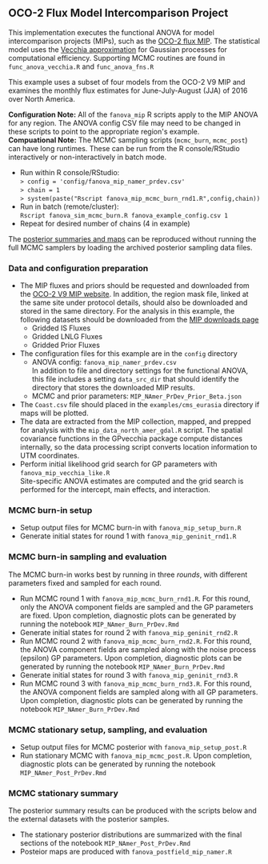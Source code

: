 ## OCO-2 Flux Model Intercomparison Project

This implementation executes the functional ANOVA for model intercomparison projects (MIPs), such as the [OCO-2 flux MIP](https://gml.noaa.gov/ccgg/OCO2_v9mip/). The statistical model uses the [Vecchia approximation](https://doi.org/10.1214/19-STS755) for Gaussian processes for computational efficiency. Supporting MCMC routines are found in `func_anova_vecchia.R` and `func_anova_fns.R`

This example uses a subset of four models from the OCO-2 V9 MIP and examines the monthly flux estimates for June-July-August (JJA) of 2016 over North America.

**Configuration Note:** All of the `fanova_mip` R scripts apply to the MIP ANOVA for any region. The ANOVA config CSV file may need to be changed in these scripts to point to the appropriate region's example.  
**Compuational Note:** The MCMC sampling scripts (`mcmc_burn`, `mcmc_post`) can have long runtimes. These can be run from the R console/RStudio interactively or non-interactively in batch mode. 

* Run within R console/RStudio:  
`> config = 'config/fanova_mip_namer_prdev.csv'`  
`> chain = 1`  
`> system(paste("Rscript fanova_mip_mcmc_burn_rnd1.R",config,chain))`
* Run in batch (remote/cluster):  
`Rscript fanova_sim_mcmc_burn.R fanova_example_config.csv 1`
* Repeat for desired number of chains (4 in example)

The [posterior summaries and maps](#mcmc-stationary-summary) can be reproduced without running the full MCMC samplers by loading the archived posterior sampling data files.

### Data and configuration preparation

* The MIP fluxes and priors should be requested and downloaded from the [OCO-2 V9 MIP website](https://gml.noaa.gov/ccgg/OCO2_v9mip/). In addition, the region mask file, linked at the same site under protocol details, should also be downloaded and stored in the same directory. For the analysis in this example, the following datasets should be downloaded from the [MIP downloads page](https://gml.noaa.gov/ccgg/OCO2_v9mip/download.php)
    - Gridded IS Fluxes
    - Gridded LNLG Fluxes
    - Gridded Prior Fluxes
* The configuration files for this example are in the `config` directory
    - ANOVA config: `fanova_mip_namer_prdev.csv`  
In addition to file and directory settings for the functional ANOVA, this file includes a setting `data_src_dir` that should identify the directory that stores the downloaded MIP results.
    - MCMC and prior parameters: `MIP_NAmer_PrDev_Prior_Beta.json`
* The `Coast.csv` file should placed in the `examples/cms_eurasia` directory if maps will be plotted.
* The data are extracted from the MIP collection, mapped, and prepped for analysis with the `mip_data_north_amer_gdal.R` script. The spatial covariance functions in the GPvecchia package compute distances internally, so the data processing script converts location information to UTM coordinates.
* Perform initial likelihood grid search for GP parameters with `fanova_mip_vecchia_like.R`  
Site-specific ANOVA estimates are computed and the grid search is performed for the intercept, main effects, and interaction.

### MCMC burn-in setup

* Setup output files for MCMC burn-in with `fanova_mip_setup_burn.R`
* Generate initial states for round 1 with `fanova_mip_geninit_rnd1.R`

### MCMC burn-in sampling and evaluation

The MCMC burn-in works best by running in three *rounds*, with different parameters fixed and sampled for each round.

* Run MCMC round 1 with `fanova_mip_mcmc_burn_rnd1.R`. For this round, only the ANOVA component fields are sampled and the GP parameters are fixed. Upon completion, diagnostic plots can be generated by running the notebook `MIP_NAmer_Burn_PrDev.Rmd`
* Generate initial states for round 2 with `fanova_mip_geninit_rnd2.R`
* Run MCMC round 2 with `fanova_mip_mcmc_burn_rnd2.R`. For this round, the ANOVA component fields are sampled along with the noise process (epsilon) GP parameters. Upon completion, diagnostic plots can be generated by running the notebook `MIP_NAmer_Burn_PrDev.Rmd `
* Generate initial states for round 3 with `fanova_mip_geninit_rnd3.R`
* Run MCMC round 3 with `fanova_mip_mcmc_burn_rnd3.R`. For this round, the ANOVA component fields are sampled along with all GP parameters. Upon completion, diagnostic plots can be generated by running the notebook `MIP_NAmer_Burn_PrDev.Rmd`

### MCMC stationary setup, sampling, and evaluation

* Setup output files for MCMC posterior with `fanova_mip_setup_post.R`
* Run stationary MCMC with `fanova_mip_mcmc_post.R`. Upon completion, diagnostic plots can be generated by running the notebook `MIP_NAmer_Post_PrDev.Rmd`

### MCMC stationary summary 

The posterior summary results can be produced with the scripts below and the external datasets with the posterior samples.

* The stationary posterior distributions are summarized with the final sections of the notebook `MIP_NAmer_Post_PrDev.Rmd`
* Posteior maps are produced with `fanova_postfield_mip_namer.R` 

